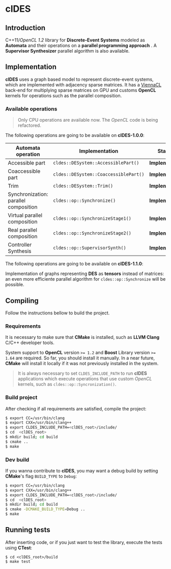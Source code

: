# clDES

## Introduction

C++11/*OpenCL 1.2* library for **Discrete-Event Systems** modeled as **Automata**
and their operations on a **parallel programming approach** . A
**Supervisor Synthesizer** parallel algorithm is also available.

## Implementation

**clDES** uses a graph based model to represent discrete-event systems,
which are implemented with adjacency sparse matrices. It has a
[ViennaCL](http://viennacl.sourceforge.net/) back-end for multiplying
sparse matrices on GPU and customs **OpenCL** kernels for operations
such as the parallel composition.

### Available operations

> Only CPU operations are available now. The *OpenCL* code is being refactored.

The following operations are going to be available on **clDES-1.0.0**:

Automata operation | Implementation | Status
-------------------|----------------|--------
Accessible part | `cldes::DESystem::AccessiblePart()` | **Implemented**
Coaccessible part | `cldes::DESystem::CoaccessiblePart()` | **Implemented**
Trim | `cldes::DESystem::Trim()` | **Implemented**
Synchronization: parallel composition | `cldes::op::Synchronize()` | **Implemented**
Virtual parallel composition | `cldes::op::SynchronizeStage1()` | **Implemented**
Real parallel composition | `cldes::op::SynchronizeStage2()` | **Implemented**
Controller Synthesis | `cldes::op::SupervisorSynth()` | **Implemented**

The following operations are going to be available on **clDES-1.1.0**:

Implementation of graphs representing **DES** as **tensors** instead of
matrices: an even more efficiente parallel algorithm for
`cldes::op::Synchronize` will be possible.

## Compiling

Follow the instructions bellow to build the project.

### Requirements

It is necessary to make sure that **CMake** is installed, such as **LLVM Clang** C/C++
developer tools.

System support to **OpenCL** version `>= 1.2` and **Boost** Library version `>= 1.64`
are required. So far, you should install it manually. In a near
future, **CMake** will install it locally if it was not previously installed in
the system.

> It is always necessary to set `CLDES_INCLUDE_PATH` to run **clDES** applications
> which execute operations that use custom *OpenCL* kernels, such as
> `cldes::op::Syncronization()`.

### Build project

After checking if all requirements are satisfied, compile the project:

```bash
$ export CC=/usr/bin/clang
$ export CXX=/usr/bin/clang++
$ export CLDES_INCLUDE_PATH=<clDES_root>/include/
$ cd  <clDES_root>
$ mkdir build; cd build
$ cmake ..
$ make
```

### Dev build

If you wanna contribute to **clDES**, you may want a debug build by setting
**CMake**'s flag `BUILD_TYPE` to `Debug`:

```bash
$ export CC=/usr/bin/clang
$ export CXX=/usr/bin/clang++
$ export CLDES_INCLUDE_PATH=<clDES_root>/include/
$ cd  <clDES_root>
$ mkdir build; cd build
$ cmake -DCMAKE_BUILD_TYPE=Debug ..
$ make
```

## Running tests

After inserting code, or if you just want to test the library, execute the tests
using **CTest**:

```
$ cd <clDES_root>/build
$ make test
```

